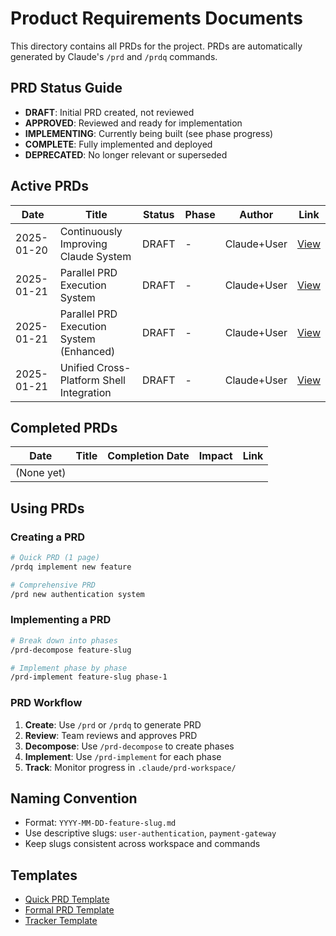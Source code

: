 # Product Requirements Documents

This directory contains all PRDs for the project. PRDs are automatically generated by Claude's `/prd` and `/prdq` commands.

## PRD Status Guide

- **DRAFT**: Initial PRD created, not reviewed
- **APPROVED**: Reviewed and ready for implementation
- **IMPLEMENTING**: Currently being built (see phase progress)
- **COMPLETE**: Fully implemented and deployed
- **DEPRECATED**: No longer relevant or superseded

## Active PRDs

| Date | Title | Status | Phase | Author | Link |
|------|-------|--------|-------|--------|------|
| 2025-01-20 | Continuously Improving Claude System | DRAFT | - | Claude+User | [View](./2025-01-20-continuous-improvement.md) |
| 2025-01-21 | Parallel PRD Execution System | DRAFT | - | Claude+User | [View](./2025-01-21-parallel-prd-execution.md) |
| 2025-01-21 | Parallel PRD Execution System (Enhanced) | DRAFT | - | Claude+User | [View](./2025-01-21-parallel-prd-execution-enhanced.md) |
| 2025-01-21 | Unified Cross-Platform Shell Integration | DRAFT | - | Claude+User | [View](./2025-01-21-unified-shell-integration.md) |

## Completed PRDs

| Date | Title | Completion Date | Impact | Link |
|------|-------|-----------------|--------|------|
| (None yet) | | | | |

## Using PRDs

### Creating a PRD
```bash
# Quick PRD (1 page)
/prdq implement new feature

# Comprehensive PRD
/prd new authentication system
```

### Implementing a PRD
```bash
# Break down into phases
/prd-decompose feature-slug

# Implement phase by phase
/prd-implement feature-slug phase-1
```

### PRD Workflow
1. **Create**: Use `/prd` or `/prdq` to generate PRD
2. **Review**: Team reviews and approves PRD
3. **Decompose**: Use `/prd-decompose` to create phases
4. **Implement**: Use `/prd-implement` for each phase
5. **Track**: Monitor progress in `.claude/prd-workspace/`

## Naming Convention
- Format: `YYYY-MM-DD-feature-slug.md`
- Use descriptive slugs: `user-authentication`, `payment-gateway`
- Keep slugs consistent across workspace and commands

## Templates
- [Quick PRD Template](../../.claude/prdq.md)
- [Formal PRD Template](../../.claude/prd.md)
- [Tracker Template](../../.claude/prd-tracker-template.md)
